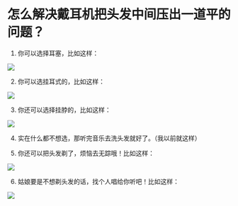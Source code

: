 怎么解决戴耳机把头发中间压出一道平的问题？
=========================================

1. 你可以选择耳塞，比如这样：

  ![](http://biangbiangpic.b0.upaiyun.com/blog/a4a45279c70626f189196313e8c80506.jpg)

2. 你可以选挂耳式的，比如这样：

  ![](http://biangbiangpic.b0.upaiyun.com/blog/41c3bd6b0a2da80980be8d9a8ae0117b.jpg)

3. 你还可以选择挂脖的，比如这样：

  ![](http://biangbiangpic.b0.upaiyun.com/blog/c5f38a52d2c783696958ed0ba5c830ee.jpg)

4. 实在什么都不想选，那听完音乐去洗头发就好了。（我以前就这样）

5. 你还可以把头发剃了，烦恼去无踪哦！比如这样：

  ![](http://biangbiangpic.b0.upaiyun.com/blog/c46b0157d578abef795c3835ea42ef63.jpg)

6. 姑娘要是不想剃头发的话，找个人唱给你听吧！比如这样：

  ![](http://biangbiangpic.b0.upaiyun.com/blog/982ea695b65df0914ac02d3674d2a23e.jpg)
